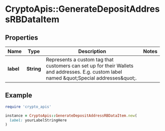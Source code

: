 # CryptoApis::GenerateDepositAddressRBDataItem

## Properties

| Name | Type | Description | Notes |
| ---- | ---- | ----------- | ----- |
| **label** | **String** | Represents a custom tag that customers can set up for their Wallets and addresses. E.g. custom label named \&quot;Special addresses\&quot;. |  |

## Example

```ruby
require 'crypto_apis'

instance = CryptoApis::GenerateDepositAddressRBDataItem.new(
  label: yourLabelStringHere
)
```

